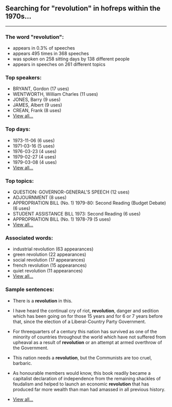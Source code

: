 
## Searching for "revolution" in hofreps within the 1970s...

----

### The word "revolution":

* appears in 0.3% of speeches
* appears 495 times in 368 speeches
* was spoken on 258 sitting days by 138 different people
* appears in speeches on 261 different topics

### Top speakers:

* BRYANT, Gordon (17 uses)
* WENTWORTH, William Charles (11 uses)
* JONES, Barry (9 uses)
* JAMES, Albert (9 uses)
* CREAN, Frank (8 uses)
* [View all...](speakers.md)


### Top days:

* 1973-11-06 (6 uses)
* 1971-03-16 (5 uses)
* 1976-03-23 (4 uses)
* 1979-02-27 (4 uses)
* 1979-03-08 (4 uses)
* [View all...](days.md)


### Top topics:

* QUESTION: GOVERNOR-GENERAL'S SPEECH (12 uses)
* ADJOURNMENT (8 uses)
* APPROPRIATION BILL (No. 1) 1979-80: Second Reading (Budget Debate) (6 uses)
* STUDENT ASSISTANCE BILL 1973: Second Reading (6 uses)
* APPROPRIATION BILL (No. 1) 1978-79 (5 uses)
* [View all...](topics.md)


### Associated words:

* industrial revolution (63 appearances)
* green revolution (22 appearances)
* social revolution (17 appearances)
* french revolution (15 appearances)
* quiet revolution (11 appearances)
* [View all...](collocations.md)


### Sample sentences:

* There is a **revolution** in this.

* I have heard the continual cry of riot, **revolution**, danger and sedition which has been going on for those 15 years and for 6 or 7 years before that, since the election of a Liberal-Country Party Government.

* For threequarters of a century this nation has survived as one of the minority of countries throughout the world which have not suffered from upheaval as a result of **revolution** or an attempt at armed overthrow of the Government.

* This nation needs a **revolution**, but the Communists are too cruel, barbaric.

* As honourable members would know, this book readily became a capitalist declaration of independence from the remaining shackles of feudalism and helped to launch an economic **revolution** that has produced far more wealth than man had amassed in all previous history.

* [View all...](contexts.md)
